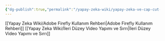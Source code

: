 ```yaml
---
{"dg-publish":true,"permalink":"/yapay-zeka-wiki/yapay-zeka-ve-cap-cut-kullanarak-profesyonel-video-duezenleme-teknikleri/"}
---
```


[[Yapay Zeka Wiki/Adobe Firefly Kullanım Rehberi\|Adobe Firefly Kullanım Rehberi]]
[[Yapay Zeka Wiki/İleri Düzey Video Yapımı ve Sırrı\|İleri Düzey Video Yapımı ve Sırrı]]